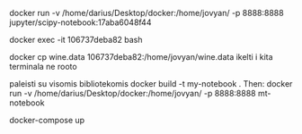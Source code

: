 docker run -v /home/darius/Desktop/docker:/home/jovyan/ -p 8888:8888 jupyter/scipy-notebook:17aba6048f44



docker exec -it 106737deba82 bash

docker cp wine.data 106737deba82:/home/jovyan/wine.data	
ikelti i kita terminala ne rooto

paleisti su visomis bibliotekomis
docker build -t my-notebook .
Then:
docker run -v /home/darius/Desktop/docker:/home/jovyan/ -p 8888:8888 mt-notebook

docker-compose up